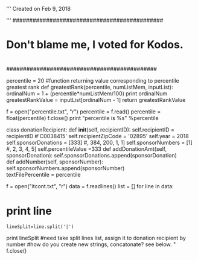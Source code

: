 '''
Created on Feb 9, 2018

'''
#############################################
#                                           #
# Don't blame me, I voted for Kodos.        #
#                                           #
#############################################

percentile = 20
#function returning value corresponding to percentile greatest rank
def greatestRank(percentile, numListMem, inputList): 
    ordinalNum = 1 + (percentile*numListMem/100)
    print ordinalNum
    greatestRankValue = inputList[ordinalNum - 1]
    return greatestRankValue

f = open("percentile.txt", "r")
percentile = f.read()
percentile = float(percentile)
f.close()
print "percentile is %s" %percentile

class donationRecipient:
    def __init__(self, recipientID):
        self.recipientID = recipientID #'C0038415' 
        self.recipientZipCode = '02895'
        self.year = 2018
        self.sponsorDonations = [333] #, 384, 200, 1, 1]
        self.sponsorNumbers = [1]  #, 2, 3, 4, 5]
        self.percentileValue =333
    def addDonationAmt(self, sponsorDonation):
        self.sponsorDonations.append(sponsorDonation)    
    def addNumber(self, sponsorNumber):
        self.sponsorNumbers.append(sponsorNumber)      
    textFilePercentile = percentile    

f = open("itcont.txt", "r")
data = f.readlines()
list = []
for line in data:
#    print line 
    lineSplit=line.split('|')
   print lineSplit
    #need take split lines list, assign it to donation recipient by number
    #how do you create new strings, concatonate? see below.    "
f.close()
